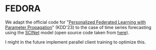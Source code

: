 # FEDORA
We adapt the official code for "[Personalized Federated Learning with Parameter Propagation](https://dl.acm.org/doi/abs/10.1145/3580305.3599464?casa_token=iNEG1gXvM9MAAAAA:hEVl21M1Vlh3ZJVTg-iaJZnUcx3RsVX_OmZ4oVPQ3nSZ1TVyQMWtnYT7glRgaIGGQY3bG93-lpnL)" (KDD'23) to the case of time series forecasting using the [SCINet](https://arxiv.org/abs/2106.09305) model (open source code taken from [here](https://github.com/cure-lab/SCINet)).

I might in the future implement parallel client training to optimize this.
